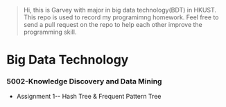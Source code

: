 >Hi, this is Garvey with major in big data technology(BDT) in HKUST.  This repo is used to record my programimng homework.
> Feel free to send a pull request on the repo to help each other improve the programming skill.

# Big Data Technology

### 5002-Knowledge Discovery and Data Mining
- Assignment 1-- Hash Tree & Frequent Pattern Tree

